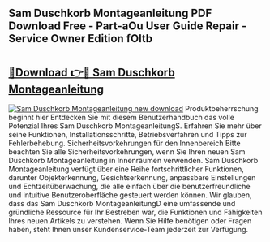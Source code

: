## Sam Duschkorb Montageanleitung PDF Download Free - Part-aOu User Guide Repair - Service Owner Edition fOltb

# <h2><a href="http://df6mma.blite.top/?on=Sam+Duschkorb+Montageanleitung">🔗Download 👉🔴 Sam Duschkorb Montageanleitung</a></h2>

[![Sam Duschkorb Montageanleitung new download](https://i.imgur.com/lujVjoI.png)](http://df6mma.blite.top/?on=Sam+Duschkorb+Montageanleitung)
Produktbeherrschung beginnt hier Entdecken Sie mit diesem Benutzerhandbuch das volle Potenzial Ihres Sam Duschkorb MontageanleitungS. Erfahren Sie mehr über seine Funktionen, Installationsschritte, Betriebsverfahren und Tipps zur Fehlerbehebung. Sicherheitsvorkehrungen für den Innenbereich Bitte beachten Sie alle Sicherheitsvorkehrungen, wenn Sie Ihren neuen Sam Duschkorb Montageanleitung in Innenräumen verwenden. Sam Duschkorb Montageanleitung verfügt über eine Reihe fortschrittlicher Funktionen, darunter Objekterkennung, Gesichtserkennung, anpassbare Einstellungen und Echtzeitüberwachung, die alle einfach über die benutzerfreundliche und intuitive Benutzeroberfläche gesteuert werden können. Wir glauben, dass das Sam Duschkorb MontageanleitungD eine umfassende und gründliche Ressource für Ihr Bestreben war, die Funktionen und Fähigkeiten Ihres neuen Artikels zu verstehen. Wenn Sie Hilfe benötigen oder Fragen haben, steht Ihnen unser Kundenservice-Team jederzeit zur Verfügung.
